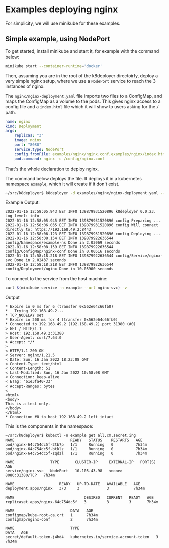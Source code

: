 # Examples deploying nginx

For simplicity, we will use minikube for these examples. 

## Simple example, using NodePort

To get started, install minikube and start it, for example with the command below:

```sh
minikube start --container-runtime='docker'

```

Then, assuming you are in the root of the k8deployer directoirfy,
deploy a very simple nginx setup, where we use a `NodePort` service
to reach the 3 instances of nginx.

The `nginx/nginx-deployment.yaml` file imports two files to a ConfigMap, and 
maps the ConfigMap as a volume to the pods. This gives nginx access to a config file
and a `index.html` file which it will show to users asking for the `/` path.

```yaml
name: nginx
kind: Deployment
args:
    replicas: "3"
    image: nginx
    port: "8080"
    service.type: NodePort
    config.fromFile: examples/nginx/nginx.conf,examples/nginx/index.html
    pod.command: nginx -c /config/nginx.conf
```

That's the whole declaration to deploy nginx.

The command below deploys the file. It deploys it in a kubernetes namespace `example`, which it will create if it don't exist.

```sh
~/src/k8deployer$ k8deployer -d examples/nginx/nginx-deployment.yaml --manage-namespace true -n example -k ~/.kube/config
```

Example Output:
```
2022-01-16 12:58:05.943 EET INFO 139879931520896 k8deployer 0.0.23. Log level: info
2022-01-16 12:58:05.945 EET INFO 139879931520896 config Preparing ...
2022-01-16 12:58:06.035 EET INFO 139879931520896 config Will connect directly to: https://192.168.49.2:8443
2022-01-16 12:58:06.123 EET INFO 139879931520896 config Deploying ...
2022-01-16 12:58:08.154 EET INFO 139879922636544 config/Namespace/example-ns Done in 2.03069 seconds
2022-01-16 12:58:08.159 EET INFO 139879922636544 config/ConfigMap/nginx-conf Done in 0.00516 seconds
2022-01-16 12:58:18.218 EET INFO 139879922636544 config/Service/nginx-svc Done in 2.02437 seconds
2022-01-16 12:58:18.218 EET INFO 139879922636544 config/Deployment/nginx Done in 10.05900 seconds
```

To connect to the service from the host machine:

```sh
curl $(minikube service -n example --url nginx-svc) -v
```

Output

```
* Expire in 0 ms for 6 (transfer 0x562e64c66fb0)
*   Trying 192.168.49.2...
* TCP_NODELAY set
* Expire in 200 ms for 4 (transfer 0x562e64c66fb0)
* Connected to 192.168.49.2 (192.168.49.2) port 31380 (#0)
> GET / HTTP/1.1
> Host: 192.168.49.2:31380
> User-Agent: curl/7.64.0
> Accept: */*
> 
< HTTP/1.1 200 OK
< Server: nginx/1.21.5
< Date: Sun, 16 Jan 2022 18:23:08 GMT
< Content-Type: text/html
< Content-Length: 51
< Last-Modified: Sun, 16 Jan 2022 10:58:08 GMT
< Connection: keep-alive
< ETag: "61e3fa40-33"
< Accept-Ranges: bytes
< 
<html>
<body>
This is a test only.
</body>
</html>
* Connection #0 to host 192.168.49.2 left intact
```

This is the components in the namespace:

```
~/src/k8deployer$ kubectl -n example get all,cm,secret,ing 
NAME                         READY   STATUS    RESTARTS   AGE
pod/nginx-64c754dc5f-2tb7p   1/1     Running   0          7h34m
pod/nginx-64c754dc5f-btklz   1/1     Running   0          7h34m
pod/nginx-64c754dc5f-zqdzl   1/1     Running   0          7h34m

NAME                TYPE       CLUSTER-IP     EXTERNAL-IP   PORT(S)          AGE
service/nginx-svc   NodePort   10.105.43.98   <none>        8080:31380/TCP   7h34m

NAME                    READY   UP-TO-DATE   AVAILABLE   AGE
deployment.apps/nginx   3/3     3            3           7h34m

NAME                               DESIRED   CURRENT   READY   AGE
replicaset.apps/nginx-64c754dc5f   3         3         3       7h34m

NAME                         DATA   AGE
configmap/kube-root-ca.crt   1      7h34m
configmap/nginx-conf         2      7h34m

NAME                         TYPE                                  DATA   AGE
secret/default-token-j4hd4   kubernetes.io/service-account-token   3      7h34m
```
